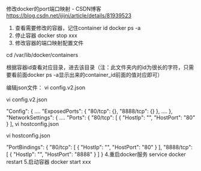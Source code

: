 修改docker的port端口映射 - CSDN博客 https://blog.csdn.net/ijijni/article/details/81939523

1. 查看需要修改的容器，记住container id
docker ps -a
2. 停止容器
docker stop xxx
3. 修改容器的端口映射配置文件

cd /var/lib/docker/containers

根据容器id查看对应目录，进去该目录（注：此文件夹内的id为很长的字符，只需要看前面docker ps -a显示出来的container_id前面的值对应即可）

编辑json文件：
vi config.v2.json

vi config.v2.json
 
"Config": {
....
"ExposedPorts": {
"80/tcp": {},
"8888/tcp": {}
},
....
},
"NetworkSettings": {
....
"Ports": {
 "80/tcp": [
 {
 "HostIp": "",
 "HostPort": "80"
 }
 ],
 vi hostconfig.json

vi hostconfig.json
 
"PortBindings": {
 "80/tcp": [
 {
 "HostIp": "",
 "HostPort": "80"
 }
 ],
 "8888/tcp": [
 {
 "HostIp": "",
 "HostPort": "8888"
 }
 ]
 }
4.重启docker服务
service docker restart
5.启动容器
docker start xxx